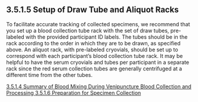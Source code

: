 ## 3.5.1.5 Setup of Draw Tube and Aliquot Racks

To facilitate accurate tracking of collected specimens, we recommend that you set up a blood collection tube rack with the set of draw tubes, pre-labeled with the provided participant ID labels. The tubes should be in the rack according to the order in which they are to be drawn, as specified above. An aliquot rack, with pre-labeled cryovials, should be set up to correspond with each participant’s blood collection tube rack.  It may be helpful to have the serum cryovials and tubes per participant in a separate rack since the red serum collection tubes are generally centrifuged at a different time from the other tubes.


<div class="center">
<div class="btn-group">
  <a href=":pages_path:/manuals/blood-collection-processing/3-05-01-04-summary-of-blood-mixing.md" class="btn btn-default">
    <span class="glyphicon glyphicon-chevron-left"></span>
    3.5.1.4 Summary of Blood Mixing During Venipuncture
  </a>

  <a href=":pages_path:/manuals/blood-collection-processing" class="btn btn-default">
    <span class="glyphicon glyphicon-chevron-up"></span>
    Blood Collection and Processing
  </a>

  <a href=":pages_path:/manuals/blood-collection-processing/3-05-01-06-specimen-collection-preparation.md" class="btn btn-success">
    3.5.1.6 Preparation for Specimen Collection
    <span class="glyphicon glyphicon-chevron-right"></span>
  </a>
</div>
</div>
